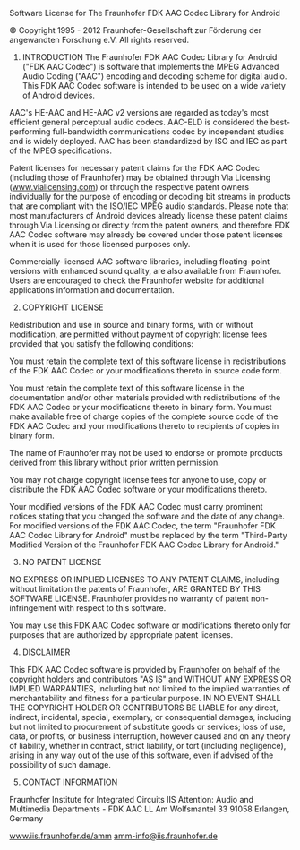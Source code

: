 Software License for The Fraunhofer FDK AAC Codec Library for Android

© Copyright  1995 - 2012 Fraunhofer-Gesellschaft zur Förderung der angewandten Forschung e.V.
  All rights reserved.

1.    INTRODUCTION
The Fraunhofer FDK AAC Codec Library for Android ("FDK AAC Codec") is software that implements
the MPEG Advanced Audio Coding ("AAC") encoding and decoding scheme for digital audio.
This FDK AAC Codec software is intended to be used on a wide variety of Android devices.

AAC's HE-AAC and HE-AAC v2 versions are regarded as today's most efficient general perceptual
audio codecs. AAC-ELD is considered the best-performing full-bandwidth communications codec by
independent studies and is widely deployed. AAC has been standardized by ISO and IEC as part
of the MPEG specifications.

Patent licenses for necessary patent claims for the FDK AAC Codec (including those of Fraunhofer)
may be obtained through Via Licensing (www.vialicensing.com) or through the respective patent owners
individually for the purpose of encoding or decoding bit streams in products that are compliant with
the ISO/IEC MPEG audio standards. Please note that most manufacturers of Android devices already license
these patent claims through Via Licensing or directly from the patent owners, and therefore FDK AAC Codec
software may already be covered under those patent licenses when it is used for those licensed purposes only.

Commercially-licensed AAC software libraries, including floating-point versions with enhanced sound quality,
are also available from Fraunhofer. Users are encouraged to check the Fraunhofer website for additional
applications information and documentation.

2.    COPYRIGHT LICENSE

Redistribution and use in source and binary forms, with or without modification, are permitted without
payment of copyright license fees provided that you satisfy the following conditions:

You must retain the complete text of this software license in redistributions of the FDK AAC Codec or
your modifications thereto in source code form.

You must retain the complete text of this software license in the documentation and/or other materials
provided with redistributions of the FDK AAC Codec or your modifications thereto in binary form.
You must make available free of charge copies of the complete source code of the FDK AAC Codec and your
modifications thereto to recipients of copies in binary form.

The name of Fraunhofer may not be used to endorse or promote products derived from this library without
prior written permission.

You may not charge copyright license fees for anyone to use, copy or distribute the FDK AAC Codec
software or your modifications thereto.

Your modified versions of the FDK AAC Codec must carry prominent notices stating that you changed the software
and the date of any change. For modified versions of the FDK AAC Codec, the term
"Fraunhofer FDK AAC Codec Library for Android" must be replaced by the term
"Third-Party Modified Version of the Fraunhofer FDK AAC Codec Library for Android."

3.    NO PATENT LICENSE

NO EXPRESS OR IMPLIED LICENSES TO ANY PATENT CLAIMS, including without limitation the patents of Fraunhofer,
ARE GRANTED BY THIS SOFTWARE LICENSE. Fraunhofer provides no warranty of patent non-infringement with
respect to this software.

You may use this FDK AAC Codec software or modifications thereto only for purposes that are authorized
by appropriate patent licenses.

4.    DISCLAIMER

This FDK AAC Codec software is provided by Fraunhofer on behalf of the copyright holders and contributors
"AS IS" and WITHOUT ANY EXPRESS OR IMPLIED WARRANTIES, including but not limited to the implied warranties
of merchantability and fitness for a particular purpose. IN NO EVENT SHALL THE COPYRIGHT HOLDER OR
CONTRIBUTORS BE LIABLE for any direct, indirect, incidental, special, exemplary, or consequential damages,
including but not limited to procurement of substitute goods or services; loss of use, data, or profits,
or business interruption, however caused and on any theory of liability, whether in contract, strict
liability, or tort (including negligence), arising in any way out of the use of this software, even if
advised of the possibility of such damage.

5.    CONTACT INFORMATION

Fraunhofer Institute for Integrated Circuits IIS
Attention: Audio and Multimedia Departments - FDK AAC LL
Am Wolfsmantel 33
91058 Erlangen, Germany

www.iis.fraunhofer.de/amm
amm-info@iis.fraunhofer.de